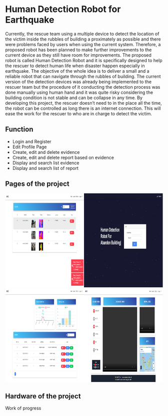 # Human Detection Robot for Earthquake

Currently, the rescue team using a multiple device to detect the location of the victim inside the rubbles of building a proximately as possible and there were problems faced by users when using the current system. Therefore, a proposed robot has been planned to make further improvements to the current device as they still have room for improvements. The proposed robot is called Human Detection Robot and it is specifically designed to help the rescuer to detect human life when disaster happen especially in earthquake. The objective of the whole idea is to deliver a small and a reliable robot that can navigate through the rubbles of building. The current version of the detection devices was already being implemented to the rescuer team but the procedure of it conducting the detection process was done manually using human hand and it was quite risky considering the building condition is not stable and can be collapse in any time. By developing this project, the rescuer doesn’t need to in the place all the time, the robot can be controlled as long there is an internet connection. This will ease the work for the rescuer to who are in charge to detect the victim. 

## Function

* Login and Register
* Edit Profile Page 
* Create, edit and delete evidence
* Create, edit and delete report based on evidence
* Display and search list evidence 
* Display and search list of report

## Pages of the project

<img src="https://github.com/JkOpie/FYP/blob/master/public/img/project/evidence.png" width="50%" height="300"></img><img src="https://github.com/JkOpie/FYP/blob/master/public/img/project/frontpage.png" width="50%" height="300"></img><img src="https://github.com/JkOpie/FYP/blob/master/public/img/project/reportpage.png" width="50%" height="300"></img><img src="https://github.com/JkOpie/FYP/blob/master/public/img/project/statuspage.png" width="50%" height="300"></img> 

## Hardware of the project

Work of progress




